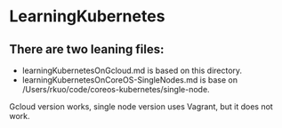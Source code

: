 # LearningKubernetes

## There are two leaning files:
* learningKubernetesOnGcloud.md is based on this directory.
* learningKubernetesOnCoreOS-SingleNodes.md is base on /Users/rkuo/code/coreos-kubernetes/single-node.

Gcloud version works, single node version uses Vagrant, but it does not work.
